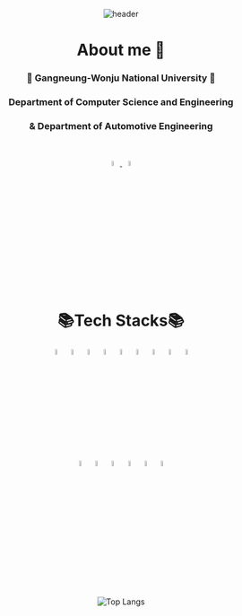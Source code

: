 <div align=center>

![header](https://capsule-render.vercel.app/api?type=venom&color=b2cefe&height=190&section=header&text=YuJeong's%20github&fontColor=black)

# About me 👧

### 🏢 Gangneung-Wonju National University 🏢
### Department of Computer Science and Engineering
### & Department of Automotive Engineering

<br>

<p align="center">
  <a href="https://www.linkedin.com/in/yujeong-kim-18057b346/">
    <img src="https://cdn.jsdelivr.net/gh/devicons/devicon@latest/icons/linkedin/linkedin-original.svg" width="5%" />
  </a>
  <a href="https://blog-of-tifo.tistory.com/">
    <img src="https://i.namu.wiki/i/Jz0MFNR7_7LHx1Yda0Hy6929g3BD5fWmaARdUMMFPkFIAVC_ewY7BEcoIGhepmTKRBKmSxRSUBjI7pklIZLaAA.svg" width="5%" />
  </a>
</p>

<br>

# 📚Tech Stacks📚

<img src="https://cdn.jsdelivr.net/gh/devicons/devicon@latest/icons/c/c-original.svg" width="5%"/>
<img src="https://cdn.jsdelivr.net/gh/devicons/devicon@latest/icons/cplusplus/cplusplus-original.svg" width="5%"/>
<img src="https://cdn.jsdelivr.net/gh/devicons/devicon@latest/icons/python/python-original.svg" width="5%"/>
<img src="https://cdn.jsdelivr.net/gh/devicons/devicon@latest/icons/html5/html5-original.svg" width="5%"/>
<img src="https://cdn.jsdelivr.net/gh/devicons/devicon@latest/icons/css3/css3-original.svg" width="5%"/>
<img src="https://cdn.jsdelivr.net/gh/devicons/devicon@latest/icons/javascript/javascript-original.svg" width="5%"/>
<img src="https://cdn.jsdelivr.net/gh/devicons/devicon@latest/icons/react/react-original.svg" width="5%"/>
<img src="https://cdn.jsdelivr.net/gh/devicons/devicon@latest/icons/dart/dart-original.svg" width="5%"/>
<img src="https://cdn.jsdelivr.net/gh/devicons/devicon@latest/icons/go/go-original-wordmark.svg" width="5%"/>

<br>

<img src="https://cdn.jsdelivr.net/gh/devicons/devicon@latest/icons/visualstudio/visualstudio-original.svg" width="5%"/>
<img src="https://cdn.jsdelivr.net/gh/devicons/devicon@latest/icons/vscode/vscode-original.svg" width="5%"/>
<img src="https://cdn.jsdelivr.net/gh/devicons/devicon@latest/icons/github/github-original.svg" width="5%"/>

<img src="https://cdn.jsdelivr.net/gh/devicons/devicon@latest/icons/flask/flask-original.svg" width="5%"/>
<img src="https://cdn.jsdelivr.net/gh/devicons/devicon@latest/icons/flutter/flutter-original.svg" width="5%"/>

<img src="https://cdn.jsdelivr.net/gh/devicons/devicon@latest/icons/opencv/opencv-original.svg" width="5%"/>

<br>
<br>
<br>

![Top Langs](https://github-readme-stats.vercel.app/api/top-langs/?username=youngmumi&layout=compact&theme=light&hide=CMake)

<br>

</div>
